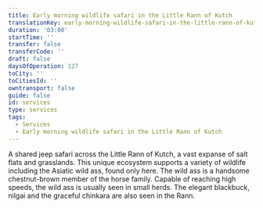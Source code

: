 ```yaml
---
title: Early morning wildlife safari in the Little Rann of Kutch
translationKey: early-morning-wildlife-safari-in-the-little-rann-of-kutch
duration: '03:00'
startTime: ''
transfer: false
transferCode: ''
draft: false
daysOfOperation: 127
toCity: ''
toCitiesId: ''
owntransport: false
guide: false
id: services
type: services
tags:
  - Services
  - Early morning wildlife safari in the Little Rann of Kutch
---
```

A shared jeep safari across the Little Rann of Kutch, a vast expanse of salt flats and grasslands. This unique ecosystem supports a variety of wildlife including the Asiatic wild ass, found only here. The wild ass is a handsome chestnut-brown member of the horse family. Capable of reaching high speeds, the wild ass is usually seen in small herds. The elegant blackbuck, nilgai and the graceful chinkara are also seen in the Rann.